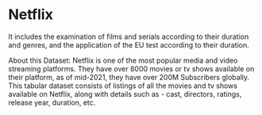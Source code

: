 # Netflix

It includes the examination of films and serials according to their duration and genres, and the application of the EU test according to their duration.

About this Dataset: Netflix is one of the most popular media and video streaming platforms. They have over 8000 movies or tv shows available on their platform, 
as of mid-2021, they have over 200M Subscribers globally. This tabular dataset consists of listings of all the movies and tv shows available on Netflix, along with 
details such as - cast, directors, ratings, release year, duration, etc.
